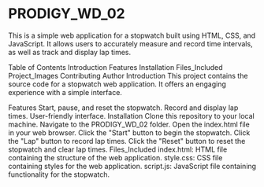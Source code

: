 # PRODIGY_WD_02
This is a simple web application for a stopwatch built using HTML, CSS, and JavaScript. It allows users to accurately measure and record time intervals, as well as track and display lap times.

Table of Contents
Introduction
Features
Installation
Files_Included
Project_Images
Contributing
Author
Introduction
This project contains the source code for a stopwatch web application. It offers an engaging experience with a simple interface.

Features
Start, pause, and reset the stopwatch.
Record and display lap times.
User-friendly interface.
Installation
Clone this repository to your local machine.
Navigate to the PRODIGY_WD_02 folder.
Open the index.html file in your web browser.
Click the "Start" button to begin the stopwatch.
Click the "Lap" button to record lap times.
Click the "Reset" button to reset the stopwatch and clear lap times.
Files_Included
index.html: HTML file containing the structure of the web application.
style.css: CSS file containing styles for the web application.
script.js: JavaScript file containing functionality for the stopwatch.

